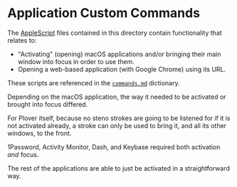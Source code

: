 # Application Custom Commands

The [AppleScript][] files contained in this directory contain functionality
that relates to:

- "Activating" (opening) macOS applications and/or bringing their main
  window into focus in order to use them.
- Opening a web-based application (with Google Chrome) using its URL.

These scripts are referenced in the [`commands.md`][] dictionary.

Depending on the macOS application, the way it needed to be activated or brought
into focus differed.

For Plover itself, because no steno strokes are going to be listened for if it
is not activated already, a stroke can only be used to bring it, and all its
other windows, to the front.

1Password, Activity Monitor, Dash, and Keybase required both activation _and_
focus.

The rest of the applications are able to just be activated in a straightforward
way.

[AppleScript]: https://en.wikipedia.org/wiki/AppleScript
[`commands.md`]: ../../dictionaries/commands.md
